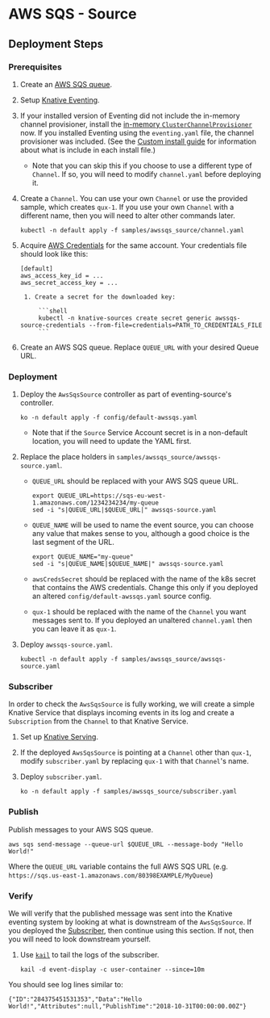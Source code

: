 # AWS SQS - Source

## Deployment Steps

### Prerequisites

1.  Create an [AWS SQS queue](https://aws.amazon.com/sqs/).

1.  Setup [Knative Eventing](https://www.knative.dev/docs/eventing/).
1.  If your installed version of Eventing did not include the in-memory channel
    provisioner, install the
    [in-memory `ClusterChannelProvisioner`](https://github.com/knative/eventing/tree/master/config/provisioners/in-memory-channel)
    now. If you installed Eventing using the `eventing.yaml` file, the channel
    provisioner was included. (See the
    [Custom install guide](https://www.knative.dev/docs/install/knative-custom-install/)
    for information about what is include in each install file.)
    - Note that you can skip this if you choose to use a different type of
      `Channel`. If so, you will need to modify `channel.yaml` before deploying
      it.
1.  Create a `Channel`. You can use your own `Channel` or use the provided
    sample, which creates `qux-1`. If you use your own `Channel` with a
    different name, then you will need to alter other commands later.

    ```shell
    kubectl -n default apply -f samples/awssqs_source/channel.yaml
    ```

1.  Acquire
    [AWS Credentials](https://docs.aws.amazon.com/general/latest/gr/aws-security-credentials.html)
    for the same account. Your credentials file should look like this:

        [default]
        aws_access_key_id = ...
        aws_secret_access_key = ...

         1. Create a secret for the downloaded key:

             ```shell
             kubectl -n knative-sources create secret generic awssqs-source-credentials --from-file=credentials=PATH_TO_CREDENTIALS_FILE
             ```

1.  Create an AWS SQS queue. Replace `QUEUE_URL` with your desired Queue URL.

### Deployment

1. Deploy the `AwsSqsSource` controller as part of eventing-source's controller.

   ```shell
   ko -n default apply -f config/default-awssqs.yaml
   ```

   - Note that if the `Source` Service Account secret is in a non-default
     location, you will need to update the YAML first.

1. Replace the place holders in `samples/awssqs_source/awssqs-source.yaml`.

   - `QUEUE_URL` should be replaced with your AWS SQS queue URL.

     ```shell
     export QUEUE_URL=https://sqs-eu-west-1.amazonaws.com/1234234234/my-queue
     sed -i "s|QUEUE_URL|$QUEUE_URL|" awssqs-source.yaml
     ```

   - `QUEUE_NAME` will be used to name the event source, you can choose any
     value that makes sense to you, although a good choice is the last segment
     of the URL.

     ```shell
     export QUEUE_NAME="my-queue"
     sed -i "s|QUEUE_NAME|$QUEUE_NAME|" awssqs-source.yaml
     ```

   - `awsCredsSecret` should be replaced with the name of the k8s secret that
     contains the AWS credentials. Change this only if you deployed an altered
     `config/default-awssqs.yaml` source config.

   - `qux-1` should be replaced with the name of the `Channel` you want messages
     sent to. If you deployed an unaltered `channel.yaml` then you can leave it
     as `qux-1`.

1. Deploy `awssqs-source.yaml`.

   ```shell
   kubectl -n default apply -f samples/awssqs_source/awssqs-source.yaml
   ```

### Subscriber

In order to check the `AwsSqsSource` is fully working, we will create a simple
Knative Service that displays incoming events in its log and create a
`Subscription` from the `Channel` to that Knative Service.

1. Set up [Knative Serving](https://www.knative.dev/docs/install/).
1. If the deployed `AwsSqsSource` is pointing at a `Channel` other than `qux-1`,
   modify `subscriber.yaml` by replacing `qux-1` with that `Channel`'s name.
1. Deploy `subscriber.yaml`.

   ```shell
   ko -n default apply -f samples/awssqs_source/subscriber.yaml
   ```

### Publish

Publish messages to your AWS SQS queue.

```shell
aws sqs send-message --queue-url $QUEUE_URL --message-body "Hello World!"
```

Where the `QUEUE_URL` variable contains the full AWS SQS URL (e.g.
`https://sqs.us-east-1.amazonaws.com/80398EXAMPLE/MyQueue`)

### Verify

We will verify that the published message was sent into the Knative eventing
system by looking at what is downstream of the `AwsSqsSource`. If you deployed
the [Subscriber](#subscriber), then continue using this section. If not, then
you will need to look downstream yourself.

1. Use [`kail`](https://github.com/boz/kail) to tail the logs of the subscriber.

   ```shell
   kail -d event-display -c user-container --since=10m
   ```

You should see log lines similar to:

```
{"ID":"284375451531353","Data":"Hello World!","Attributes":null,"PublishTime":"2018-10-31T00:00:00.00Z"}

```
